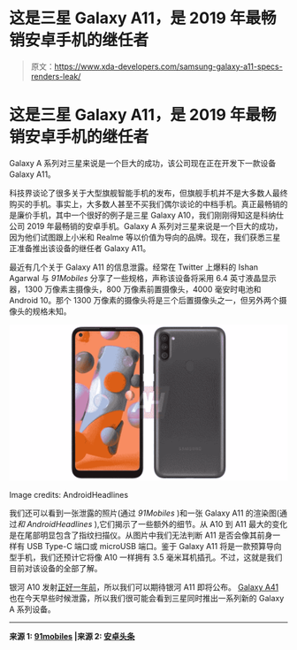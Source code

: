 # 这是三星 Galaxy A11，是 2019 年最畅销安卓手机的继任者

> 原文：<https://www.xda-developers.com/samsung-galaxy-a11-specs-renders-leak/>

# 这是三星 Galaxy A11，是 2019 年最畅销安卓手机的继任者

Galaxy A 系列对三星来说是一个巨大的成功，该公司现在正在开发下一款设备 Galaxy A11。

科技界谈论了很多关于大型旗舰智能手机的发布，但旗舰手机并不是大多数人最终购买的手机。事实上，大多数人甚至不买我们偶尔谈论的中档手机。真正最畅销的是廉价手机，其中一个很好的例子是三星 Galaxy A10，我们刚刚得知这是科纳仕公司 2019 年最畅销的安卓手机。Galaxy A 系列对三星来说是一个巨大的成功，因为他们试图跟上小米和 Realme 等以价值为导向的品牌。现在，我们获悉三星正准备推出该设备的继任者 Galaxy A11。

最近有几个关于 Galaxy A11 的信息泄露。经常在 Twitter 上爆料的 Ishan Agarwal 与 *91Mobiles* 分享了一些规格，声称该设备将采用 6.4 英寸液晶显示器，1300 万像素主摄像头，800 万像素前置摄像头，4000 毫安时电池和 Android 10。那个 1300 万像素的摄像头将是三个后置摄像头之一，但另外两个摄像头的规格未知。

 <picture>![](img/1a38e832781c479de62c2cc4f251ab7c.png)</picture> 

Image credits: AndroidHeadlines

我们还可以看到一张泄露的照片(通过 *91Mobiles* )和一张 Galaxy A11 的渲染图(通过*和 AndroidHeadlines* ),它们揭示了一些额外的细节。从 A10 到 A11 最大的变化是在尾部明显包含了指纹扫描仪。从图片中我们无法判断 A11 是否会像其前身一样有 USB Type-C 端口或 microUSB 端口。鉴于 Galaxy A11 将是一款预算导向型手机，我们还预计它将像 A10 一样拥有 3.5 毫米耳机插孔。不过，这就是我们目前对该设备的全部了解。

银河 A10 发射[正好一年前](https://www.xda-developers.com/samsung-galaxy-a10-galaxy-a30-galaxy-a50-india-launch/)，所以我们可以期待银河 A11 即将公布。 [Galaxy A41](https://www.xda-developers.com/samsung-galaxy-a41-press-renders/) 也在今天早些时候泄露，所以我们很可能会看到三星同时推出一系列新的 Galaxy A 系列设备。

* * *

**来源 1: [91mobiles](https://www.91mobiles.com/hub/samsung-galaxy-a11-specifications-exclusive/) |来源 2: [安卓头条](https://www.androidheadlines.com/2020/02/exclusive-samsung-galaxy-a11)**